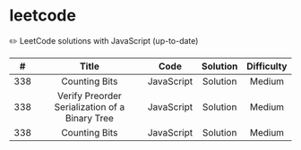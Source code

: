 # leetcode

:pencil2: LeetCode solutions with JavaScript (up-to-date)

| # | Title | Code | Solution | Difficulty |
|:---:|:---:|:---:|:---:|:---:|
| 338 | Counting Bits | JavaScript | Solution | Medium |
| 338 | Verify Preorder Serialization of a Binary Tree | JavaScript | Solution | Medium |
| 338 | Counting Bits | JavaScript | Solution | Medium |
